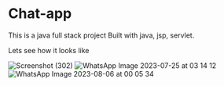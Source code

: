 # Chat-app
This is a java full stack project
Built with java, jsp, servlet.

Lets see how it looks like


![Screenshot (302)](https://github.com/k0ustav/Chat-app/assets/115776094/be9df937-4ca1-42b7-b9e8-9269f0f5e16c)
![WhatsApp Image 2023-07-25 at 03 14 12](https://github.com/k0ustav/Chat-app/assets/115776094/d419299e-2509-481f-a124-b54da918a6df)
![WhatsApp Image 2023-08-06 at 00 05 34](https://github.com/k0ustav/Chat-app/assets/115776094/7faad504-504c-4315-9ecd-547d19efe141)
